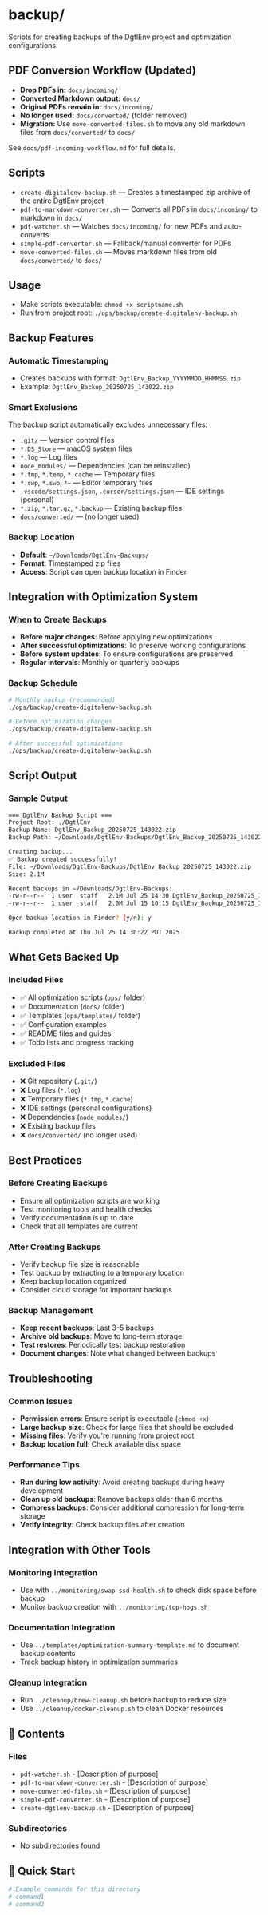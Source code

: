 # backup/

Scripts for creating backups of the DgtlEnv project and optimization configurations.

## PDF Conversion Workflow (Updated)

- **Drop PDFs in:** `docs/incoming/`
- **Converted Markdown output:** `docs/`
- **Original PDFs remain in:** `docs/incoming/`
- **No longer used:** `docs/converted/` (folder removed)
- **Migration:** Use `move-converted-files.sh` to move any old markdown files from `docs/converted/` to `docs/`

See `docs/pdf-incoming-workflow.md` for full details.

## Scripts
- `create-digitalenv-backup.sh` — Creates a timestamped zip archive of the entire DgtlEnv project
- `pdf-to-markdown-converter.sh` — Converts all PDFs in `docs/incoming/` to markdown in `docs/`
- `pdf-watcher.sh` — Watches `docs/incoming/` for new PDFs and auto-converts
- `simple-pdf-converter.sh` — Fallback/manual converter for PDFs
- `move-converted-files.sh` — Moves markdown files from old `docs/converted/` to `docs/`

## Usage
- Make scripts executable: `chmod +x scriptname.sh`
- Run from project root: `./ops/backup/create-digitalenv-backup.sh`

## Backup Features

### Automatic Timestamping
- Creates backups with format: `DgtlEnv_Backup_YYYYMMDD_HHMMSS.zip`
- Example: `DgtlEnv_Backup_20250725_143022.zip`

### Smart Exclusions
The backup script automatically excludes unnecessary files:
- `.git/` — Version control files
- `*.DS_Store` — macOS system files
- `*.log` — Log files
- `node_modules/` — Dependencies (can be reinstalled)
- `*.tmp`, `*.temp`, `*.cache` — Temporary files
- `*.swp`, `*.swo`, `*~` — Editor temporary files
- `.vscode/settings.json`, `.cursor/settings.json` — IDE settings (personal)
- `*.zip`, `*.tar.gz`, `*.backup` — Existing backup files
- `docs/converted/` — (no longer used)

### Backup Location
- **Default**: `~/Downloads/DgtlEnv-Backups/`
- **Format**: Timestamped zip files
- **Access**: Script can open backup location in Finder

## Integration with Optimization System

### When to Create Backups
- **Before major changes**: Before applying new optimizations
- **After successful optimizations**: To preserve working configurations
- **Before system updates**: To ensure configurations are preserved
- **Regular intervals**: Monthly or quarterly backups

### Backup Schedule
```bash
# Monthly backup (recommended)
./ops/backup/create-digitalenv-backup.sh

# Before optimization changes
./ops/backup/create-digitalenv-backup.sh

# After successful optimizations
./ops/backup/create-digitalenv-backup.sh
```

## Script Output

### Sample Output
```bash
=== DgtlEnv Backup Script ===
Project Root: ./DgtlEnv
Backup Name: DgtlEnv_Backup_20250725_143022.zip
Backup Path: ~/Downloads/DgtlEnv-Backups/DgtlEnv_Backup_20250725_143022.zip

Creating backup...
✅ Backup created successfully!
File: ~/Downloads/DgtlEnv-Backups/DgtlEnv_Backup_20250725_143022.zip
Size: 2.1M

Recent backups in ~/Downloads/DgtlEnv-Backups:
-rw-r--r--  1 user  staff   2.1M Jul 25 14:30 DgtlEnv_Backup_20250725_143022.zip
-rw-r--r--  1 user  staff   2.0M Jul 15 10:15 DgtlEnv_Backup_20250725_101500.zip

Open backup location in Finder? (y/n): y

Backup completed at Thu Jul 25 14:30:22 PDT 2025
```

## What Gets Backed Up

### Included Files
- ✅ All optimization scripts (`ops/` folder)
- ✅ Documentation (`docs/` folder)
- ✅ Templates (`ops/templates/` folder)
- ✅ Configuration examples
- ✅ README files and guides
- ✅ Todo lists and progress tracking

### Excluded Files
- ❌ Git repository (`.git/`)
- ❌ Log files (`*.log`)
- ❌ Temporary files (`*.tmp`, `*.cache`)
- ❌ IDE settings (personal configurations)
- ❌ Dependencies (`node_modules/`)
- ❌ Existing backup files
- ❌ `docs/converted/` (no longer used)

## Best Practices

### Before Creating Backups
- Ensure all optimization scripts are working
- Test monitoring tools and health checks
- Verify documentation is up to date
- Check that all templates are current

### After Creating Backups
- Verify backup file size is reasonable
- Test backup by extracting to a temporary location
- Keep backup location organized
- Consider cloud storage for important backups

### Backup Management
- **Keep recent backups**: Last 3-5 backups
- **Archive old backups**: Move to long-term storage
- **Test restores**: Periodically test backup restoration
- **Document changes**: Note what changed between backups

## Troubleshooting

### Common Issues
- **Permission errors**: Ensure script is executable (`chmod +x`)
- **Large backup size**: Check for large files that should be excluded
- **Missing files**: Verify you're running from project root
- **Backup location full**: Check available disk space

### Performance Tips
- **Run during low activity**: Avoid creating backups during heavy development
- **Clean up old backups**: Remove backups older than 6 months
- **Compress backups**: Consider additional compression for long-term storage
- **Verify integrity**: Check backup files after creation

## Integration with Other Tools

### Monitoring Integration
- Use with `../monitoring/swap-ssd-health.sh` to check disk space before backup
- Monitor backup creation with `../monitoring/top-hogs.sh`

### Documentation Integration
- Use `../templates/optimization-summary-template.md` to document backup contents
- Track backup history in optimization summaries

### Cleanup Integration
- Run `../cleanup/brew-cleanup.sh` before backup to reduce size
- Use `../cleanup/docker-cleanup.sh` to clean Docker resources 
## 📁 Contents

### **Files**
- `pdf-watcher.sh` - [Description of purpose]
- `pdf-to-markdown-converter.sh` - [Description of purpose]
- `move-converted-files.sh` - [Description of purpose]
- `simple-pdf-converter.sh` - [Description of purpose]
- `create-dgtlenv-backup.sh` - [Description of purpose]

### **Subdirectories**
- No subdirectories found

## 🚀 Quick Start

```bash
# Example commands for this directory
# command1
# command2
```
